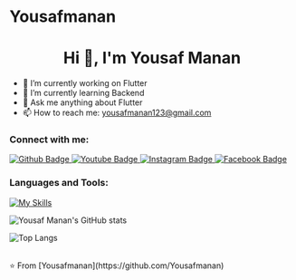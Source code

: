 # Yousafmanan
<h1 align="center">Hi 👋, I'm Yousaf Manan</h1>

- 🔭 I’m currently working on Flutter
- 🌱 I’m currently learning Backend
- 💬 Ask me anything about Flutter 
- 📫 How to reach me: yousafmanan123@gmail.com
  
### Connect with me:
<div id="badges">
  <a href="https://github.com/Yousafmanan">
    <img src="https://img.shields.io/badge/Github-white?style=for-the-badge&logo=Github&logoColor=black" alt="Github Badge"/>
  </a>
  <a href="https://www.youtube.com/@ONIKAZEML">
    <img src="https://img.shields.io/badge/YouTube-red?style=for-the-badge&logo=youtube&logoColor=white" alt="Youtube Badge"/>
  </a>
   <a href="https://www.instagram.com/orakzaiyousafmanan">
    <img src="https://img.shields.io/badge/Instagram-purple?style=for-the-badge&logo=instagram&logoColor=white" alt="Instagram Badge"/>
  </a>
   <a href="https://www.facebook.com/yousaf.manan.92">
    <img src="https://img.shields.io/badge/Facebook-blue?style=for-the-badge&logo=facebook&logoColor=white" alt="Facebook Badge"/>
  </a>
</div>

### Languages and Tools:
[![My Skills](https://skillicons.dev/icons?i=flutter,dart,firebase,github,git,postman,figma)](https://skillicons.dev)

![Yousaf Manan's GitHub stats](https://github-readme-stats.vercel.app/api?username=Yousafmanan&show_icons=true&theme=dark)

![Top Langs](https://github-readme-stats.vercel.app/api/top-langs/?username=Yousafmanan&theme=dark)


<br>
⭐️ From [Yousafmanan](https://github.com/Yousafmanan)
